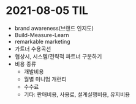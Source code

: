 # 2021-08-05 TIL

- brand awareness(브랜드 인지도)
- Build-Measure-Learn
- remarkable marketing
- 가트너 수용곡선
- 협상시, 시스템/전략적 파트너 구분하기
- 비용 종류
    - 개발비용
    - 월별 미니멈 개런티
    - 수수료
    - 기타: 판매비용, 사용료, 설계실행비용, 유지비용
